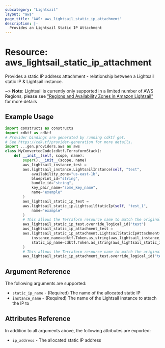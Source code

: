 ```yaml
---
subcategory: "Lightsail"
layout: "aws"
page_title: "AWS: aws_lightsail_static_ip_attachment"
description: |-
  Provides an Lightsail Static IP Attachment
---
```


# Resource: aws_lightsail_static_ip_attachment

Provides a static IP address attachment - relationship between a Lightsail static IP & Lightsail instance.

~> **Note:** Lightsail is currently only supported in a limited number of AWS Regions, please see ["Regions and Availability Zones in Amazon Lightsail"](https://lightsail.aws.amazon.com/ls/docs/overview/article/understanding-regions-and-availability-zones-in-amazon-lightsail) for more details

## Example Usage

```python
import constructs as constructs
import cdktf as cdktf
# Provider bindings are generated by running cdktf get.
# See https://cdk.tf/provider-generation for more details.
import ...gen.providers.aws as aws
class MyConvertedCode(cdktf.TerraformStack):
    def __init__(self, scope, name):
        super().__init__(scope, name)
        aws_lightsail_instance_test =
        aws.lightsail_instance.LightsailInstance(self, "test",
            availability_zone="us-east-1b",
            blueprint_id="string",
            bundle_id="string",
            key_pair_name="some_key_name",
            name="example"
        )
        aws_lightsail_static_ip_test =
        aws.lightsail_static_ip.LightsailStaticIp(self, "test_1",
            name="example"
        )
        # This allows the Terraform resource name to match the original name. You can remove the call if you don't need them to match.
        aws_lightsail_static_ip_test.override_logical_id("test")
        aws_lightsail_static_ip_attachment_test =
        aws.lightsail_static_ip_attachment.LightsailStaticIpAttachment(self, "test_2",
            instance_name=cdktf.Token.as_string(aws_lightsail_instance_test.id),
            static_ip_name=cdktf.Token.as_string(aws_lightsail_static_ip_test.id)
        )
        # This allows the Terraform resource name to match the original name. You can remove the call if you don't need them to match.
        aws_lightsail_static_ip_attachment_test.override_logical_id("test")
```

## Argument Reference

The following arguments are supported:

* `static_ip_name` - (Required) The name of the allocated static IP
* `instance_name` - (Required) The name of the Lightsail instance to attach the IP to

## Attributes Reference

In addition to all arguments above, the following attributes are exported:

* `ip_address` - The allocated static IP address

<!-- cache-key: cdktf-0.17.0-pre.15 input-4d49c82f704e75f1e33eb090bb1939a690ea63799db5a2e05eb2d723cb987c25 -->
